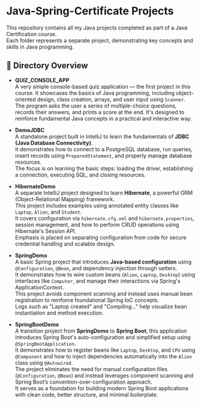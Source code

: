 # Java-Spring-Certificate Projects

This repository contains all my Java projects completed as part of a Java Certification course.  
Each folder represents a separate project, demonstrating key concepts and skills in Java programming.

## 📁 Directory Overview

- **QUIZ_CONSOLE_APP**  
  A very simple console-based quiz application — the first project in this course. It showcases the basics of Java programming, including object-oriented design, class creation, arrays, and user input using `Scanner`.  
  The program asks the user a series of multiple-choice questions, records their answers, and prints a score at the end. It's designed to reinforce fundamental Java concepts in a practical and interactive way.

- **DemoJDBC**  
  A standalone project built in IntelliJ to learn the fundamentals of **JDBC (Java Database Connectivity)**.  
  It demonstrates how to connect to a PostgreSQL database, run queries, insert records using `PreparedStatement`, and properly manage database resources.  
  The focus is on learning the basic steps: loading the driver, establishing a connection, executing SQL, and closing resources.

- **HibernateDemo**  
  A separate IntelliJ project designed to learn **Hibernate**, a powerful ORM (Object-Relational Mapping) framework.  
  This project includes examples using annotated entity classes like `Laptop`, `Alien`, and `Student`.  
  It covers configuration via `hibernate.cfg.xml` and `hibernate.properties`, session management, and how to perform CRUD operations using Hibernate's Session API.  
  Emphasis is placed on separating configuration from code for secure credential handling and scalable design.

- **SpringDemo**  
  A basic Spring project that introduces **Java-based configuration** using `@Configuration`, `@Bean`, and dependency injection through setters.  
  It demonstrates how to wire custom beans (`Alien`, `Laptop`, `Desktop`) using interfaces like `Computer`, and manage their interactions via Spring's ApplicationContext.  
  This project avoids component scanning and instead uses manual bean registration to reinforce foundational Spring IoC concepts.  
  Logs such as "Laptop created" and "Compiling..." help visualize bean instantiation and method execution.

- **SpringBootDemo**  
  A transition project from **SpringDemo** to **Spring Boot**, this application introduces Spring Boot's auto-configuration and simplified setup using `@SpringBootApplication`.  
  It demonstrates how to register beans like `Laptop`, `Desktop`, and `CPU` using `@Component` and how to inject dependencies automatically into the `Alien` class using `@Autowired`.  
  The project eliminates the need for manual configuration files (`@Configuration`, `@Bean`) and instead leverages component scanning and Spring Boot’s convention-over-configuration approach.  
  It serves as a foundation for building modern Spring Boot applications with clean code, better structure, and minimal boilerplate.

